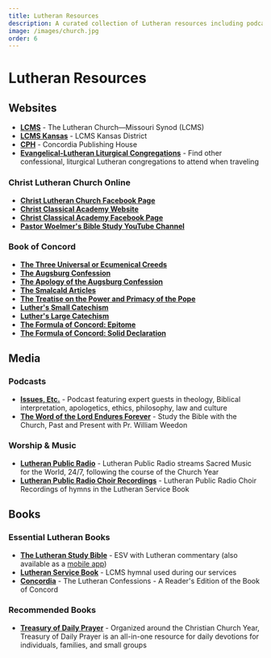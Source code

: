 ```yaml
---
title: Lutheran Resources
description: A curated collection of Lutheran resources including podcasts, videos, books, and websites.
image: /images/church.jpg
order: 6
---
```


# Lutheran Resources

## Websites

- **<a href="https://www.lcms.org" target="_blank">LCMS</a>** - The Lutheran Church—Missouri Synod (LCMS)
- **<a href="https://kslcms.org/" target="_blank">LCMS Kansas</a>** - LCMS Kansas District
- **<a href="https://www.cph.org" target="_blank">CPH</a>** - Concordia Publishing House
- **<a href="https://www.lutheranliturgy.org/" target="_blank">Evangelical-Lutheran Liturgical Congregations</a>** - Find other confessional, liturgical Lutheran congregations to attend when traveling

### Christ Lutheran Church Online

- **<a href="https://www.facebook.com/people/Christ-Lutheran-Church-Missouri-Synod/100064606092871/" target="_blank">Christ Lutheran Church Facebook Page</a>**
- **<a href="https://www.christclassicalmanhattan.org" target="_blank">Christ Classical Academy Website</a>**
- **<a href="https://www.facebook.com/people/Christ-Classical-Academy-Manhattan-KS/61572215054968/" target="_blank">Christ Classical Academy Facebook Page</a>**
- **<a href="https://www.youtube.com/@jwoelmer" target="_blank">Pastor Woelmer's Bible Study YouTube Channel</a>**

### Book of Concord

- **<a href="https://thebookofconcord.org/three-universal-or-ecumenical-creeds/" target="_blank">The Three Universal or Ecumenical Creeds</a>**
- **<a href="https://thebookofconcord.org/augsburg-confession/" target="_blank">The Augsburg Confession</a>**
- **<a href="https://thebookofconcord.org/apology-of-the-augsburg-confession/" target="_blank">The Apology of the Augsburg Confession</a>**
- **<a href="https://thebookofconcord.org/smalcald-articles/" target="_blank">The Smalcald Articles</a>**
- **<a href="https://thebookofconcord.org/power-and-primacy-of-the-pope/" target="_blank">The Treatise on the Power and Primacy of the Pope</a>**
- **<a href="https://thebookofconcord.org/small-catechism/" target="_blank">Luther's Small Catechism</a>**
- **<a href="https://thebookofconcord.org/large-catechism/" target="_blank">Luther's Large Catechism</a>**
- **<a href="https://thebookofconcord.org/formula-of-concord-epitome/" target="_blank">The Formula of Concord: Epitome</a>**
- **<a href="https://thebookofconcord.org/formula-of-concord-solid-declaration/" target="_blank">The Formula of Concord: Solid Declaration</a>**

## Media

### Podcasts
- **<a href="https://issuesetc.org/" target="_blank">Issues, Etc.</a>** - Podcast featuring expert guests in theology, Biblical interpretation, apologetics, ethics, philosophy, law and culture
- **<a href="https://thewordendures.org/" target="_blank">The Word of the Lord Endures Forever</a>** - Study the Bible with the Church, Past and Present with Pr. William Weedon

### Worship & Music
- **<a href="https://lutheranpublicradio.org/" target="_blank">Lutheran Public Radio</a>** - Lutheran Public Radio streams Sacred Music for the World, 24/7, following the course of the Church Year
- **<a href="https://www.youtube.com/playlist?list=PL25VGM2PKRc9YRXq2iU4QI-oSN8gS9Wtj" target="_blank">Lutheran Public Radio Choir Recordings</a>** - Lutheran Public Radio Choir Recordings of hymns in the Lutheran Service Book

## Books

### Essential Lutheran Books

- **<a href="https://www.cph.org/the-lutheran-study-bible-hardback" target="_blank">The Lutheran Study Bible</a>** - ESV with Lutheran commentary (also available as a <a href="https://www.cph.org/the-lutheran-study-bible-app" target="_blank">mobile app</a>)
- **<a href="https://www.cph.org/lutheran-service-book-pew-edition" target="_blank">Lutheran Service Book</a>** - LCMS hymnal used during our services
- **<a href="https://www.cph.org/concordia-the-lutheran-confessions-a-readers-edition-of-the-book-of-concord-2nd-edition" target="_blank">Concordia</a>** - The Lutheran Confessions - A Reader's Edition of the Book of Concord

### Recommended Books

- **<a href="https://www.cph.org/treasury-of-daily-prayer-regular-edition" target="_blank">Treasury of Daily Prayer</a>** - Organized around the Christian Church Year, Treasury of Daily Prayer is an all-in-one resource for daily devotions for individuals, families, and small groups